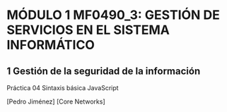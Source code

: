 # MÓDULO 1 MF0490_3: GESTIÓN DE SERVICIOS EN EL SISTEMA INFORMÁTICO

## 1 Gestión de la seguridad de la información

Práctica 04 Sintaxis básica JavaScript

[Pedro Jiménez]
[Core Networks]